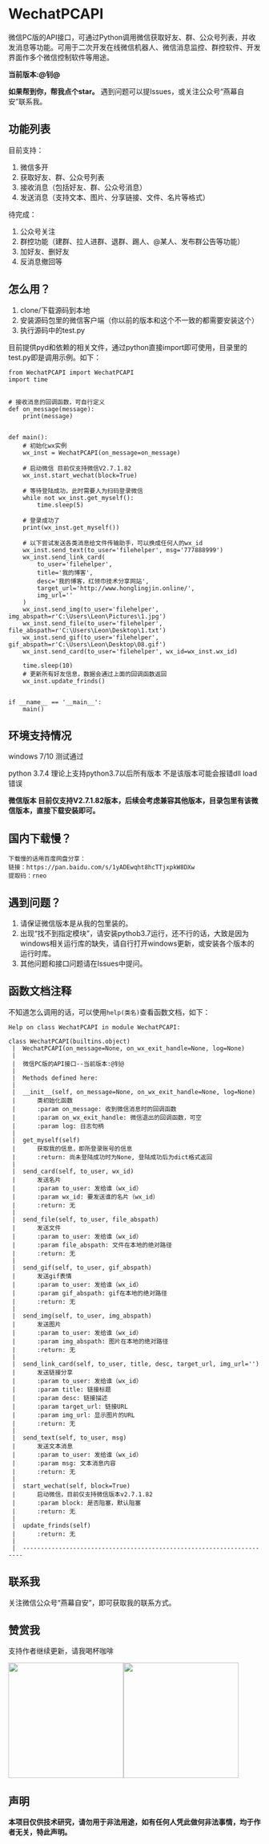 # WechatPCAPI
微信PC版的API接口，可通过Python调用微信获取好友、群、公众号列表，并收发消息等功能。可用于二次开发在线微信机器人、微信消息监控、群控软件、开发界面作多个微信控制软件等用途。

**当前版本:@钊@**

**如果帮到你，帮我点个star。**
遇到问题可以提Issues，或关注公众号“燕幕自安”联系我。

## 功能列表

目前支持：

1. 微信多开
2. 获取好友、群、公众号列表
3. 接收消息（包括好友、群、公众号消息）
4. 发送消息（支持文本、图片、分享链接、文件、名片等格式）

待完成：

1. 公众号关注
2. 群控功能（建群、拉人进群、退群、踢人、@某人、发布群公告等功能）
3. 加好友、删好友
4. 反消息撤回等


## 怎么用？

1. clone/下载源码到本地
2. 安装源码包里的微信客户端（你以前的版本和这个不一致的都需要安装这个）
3. 执行源码中的test.py

目前提供pyd和依赖的相关文件，通过python直接import即可使用，目录里的test.py即是调用示例。如下：

    from WechatPCAPI import WechatPCAPI
    import time


    # 接收消息的回调函数，可自行定义
    def on_message(message):
        print(message)


    def main():
        # 初始化wx实例
        wx_inst = WechatPCAPI(on_message=on_message)

        # 启动微信 目前仅支持微信V2.7.1.82
        wx_inst.start_wechat(block=True)

        # 等待登陆成功，此时需要人为扫码登录微信
        while not wx_inst.get_myself():
            time.sleep(5)

        # 登录成功了
        print(wx_inst.get_myself())

        # 以下尝试发送各类消息给文件传输助手，可以换成任何人的wx_id
        wx_inst.send_text(to_user='filehelper', msg='777888999')
        wx_inst.send_link_card(
            to_user='filehelper',
            title='我的博客',
            desc='我的博客，红领巾技术分享网站',
            target_url='http://www.honglingjin.online/',
            img_url=''
        )
        wx_inst.send_img(to_user='filehelper', img_abspath=r'C:\Users\Leon\Pictures\1.jpg')
        wx_inst.send_file(to_user='filehelper', file_abspath=r'C:\Users\Leon\Desktop\1.txt')
        wx_inst.send_gif(to_user='filehelper', gif_abspath=r'C:\Users\Leon\Desktop\08.gif')
        wx_inst.send_card(to_user='filehelper', wx_id=wx_inst.wx_id)

        time.sleep(10)
        # 更新所有好友信息，数据会通过上面的回调函数返回
        wx_inst.update_frinds()


    if __name__ == '__main__':
        main()

## 环境支持情况

windows 7/10 测试通过

python 3.7.4 理论上支持python3.7以后所有版本 不是该版本可能会报错dll load 错误

**微信版本 目前仅支持V2.7.1.82版本，后续会考虑兼容其他版本，目录包里有该微信版本，直接下载安装即可。**

## 国内下载慢？

```
下载慢的话用百度网盘分享：
链接：https://pan.baidu.com/s/1yADEwqht8hcTTjxpkW8DXw 
提取码：rneo 
```

## 遇到问题？

1. 请保证微信版本是从我的包里装的。
2. 出现“找不到指定模块”，请安装pythob3.7运行，还不行的话，大致是因为windows相关运行库的缺失，请自行打开windows更新，或安装各个版本的运行时库。
3. 其他问题和接口问题请在Issues中提问。

## 函数文档注释

不知道怎么调用的话，可以使用``help(类名)``查看函数文档，如下：

    Help on class WechatPCAPI in module WechatPCAPI:

    class WechatPCAPI(builtins.object)
     |  WechatPCAPI(on_message=None, on_wx_exit_handle=None, log=None)
     |
     |  微信PC版的API接口--当前版本:@钊@
     |
     |  Methods defined here:
     |
     |  __init__(self, on_message=None, on_wx_exit_handle=None, log=None)
     |      类初始化函数
     |      :param on_message: 收到微信消息时的回调函数
     |      :param on_wx_exit_handle: 微信退出的回调函数，可空
     |      :param log: 日志句柄
     |
     |  get_myself(self)
     |      获取我的信息，即所登录账号的信息
     |      :return: 尚未登陆成功时为None, 登陆成功后为dict格式返回
     |
     |  send_card(self, to_user, wx_id)
     |      发送名片
     |      :param to_user: 发给谁（wx_id）
     |      :param wx_id: 要发送谁的名片（wx_id）
     |      :return: 无
     |
     |  send_file(self, to_user, file_abspath)
     |      发送文件
     |      :param to_user: 发给谁（wx_id）
     |      :param file_abspath: 文件在本地的绝对路径
     |      :return: 无
     |
     |  send_gif(self, to_user, gif_abspath)
     |      发送gif表情
     |      :param to_user: 发给谁（wx_id）
     |      :param gif_abspath: gif在本地的绝对路径
     |      :return: 无
     |
     |  send_img(self, to_user, img_abspath)
     |      发送图片
     |      :param to_user: 发给谁（wx_id）
     |      :param img_abspath: 图片在本地的绝对路径
     |      :return: 无
     |
     |  send_link_card(self, to_user, title, desc, target_url, img_url='')
     |      发送链接分享
     |      :param to_user: 发给谁（wx_id）
     |      :param title: 链接标题
     |      :param desc: 链接描述
     |      :param target_url: 链接URL
     |      :param img_url: 显示图片的URL
     |      :return: 无
     |
     |  send_text(self, to_user, msg)
     |      发送文本消息
     |      :param to_user: 发给谁（wx_id）
     |      :param msg: 文本消息内容
     |      :return: 无
     |
     |  start_wechat(self, block=True)
     |      启动微信，目前仅支持微信版本v2.7.1.82
     |      :param block: 是否阻塞，默认阻塞
     |      :return: 无
     |
     |  update_frinds(self)
     |      :return: 无
     |
     |  ----------------------------------------------------------------------


## 联系我

关注微信公众号“燕幕自安”，即可获取我的联系方式。

## 赞赏我

支持作者继续更新，请我喝杯咖啡

<img src="https://github.com/Mocha-L/findtheone/blob/master/pic/ali.png" width="230px" /><img src="https://github.com/Mocha-L/findtheone/blob/master/pic/wechat.png" width="230px" />

## 声明

**本项目仅供技术研究，请勿用于非法用途，如有任何人凭此做何非法事情，均于作者无关，特此声明。**
